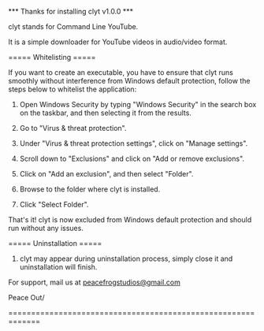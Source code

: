 *** Thanks for installing clyt v1.0.0 ***

clyt stands for Command Line YouTube.

It is a simple downloader for YouTube videos in audio/video format.

===== Whitelisting =====

If you want to create an executable, you have to ensure that clyt runs smoothly without 
interference from Windows default protection, follow the steps below to whitelist
the application:

1. Open Windows Security by typing "Windows Security" in the 
   search box on the taskbar, and then selecting it from the 
   results.

2. Go to "Virus & threat protection".

3. Under "Virus & threat protection settings", click on 
   "Manage settings".

4. Scroll down to "Exclusions" and click on "Add or remove 
   exclusions".

5. Click on "Add an exclusion", and then select "Folder".

6. Browse to the folder where clyt is installed.

7. Click "Select Folder".

That's it! clyt is now excluded from Windows default protection
and should run without any issues.

===== Uninstallation =====

1. clyt may appear during uninstallation process, simply close it and uninstallation will finish.

For support, mail us at peacefrogstudios@gmail.com

Peace Out\/

=============================================================
